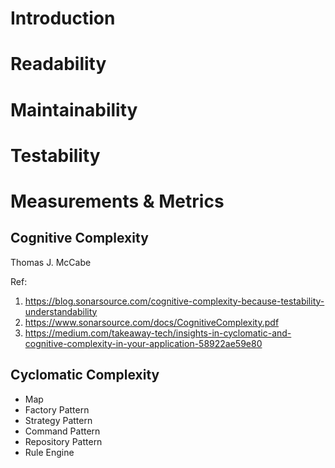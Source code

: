 # Introduction

# Readability

# Maintainability

# Testability

# Measurements & Metrics

## Cognitive Complexity

Thomas J. McCabe

Ref:
1. https://blog.sonarsource.com/cognitive-complexity-because-testability-understandability
1. https://www.sonarsource.com/docs/CognitiveComplexity.pdf
1. https://medium.com/takeaway-tech/insights-in-cyclomatic-and-cognitive-complexity-in-your-application-58922ae59e80


## Cyclomatic Complexity
- Map
- Factory Pattern
- Strategy Pattern
- Command Pattern
- Repository Pattern
- Rule Engine
